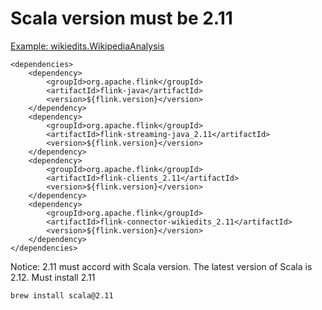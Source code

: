 # Scala version must be 2.11

[Example: wikiedits.WikipediaAnalysis](https://ci.apache.org/projects/flink/flink-docs-release-1.5/quickstart/run_example_quickstart.html#writing-a-flink-program)

```pom
<dependencies>
    <dependency>
        <groupId>org.apache.flink</groupId>
        <artifactId>flink-java</artifactId>
        <version>${flink.version}</version>
    </dependency>
    <dependency>
        <groupId>org.apache.flink</groupId>
        <artifactId>flink-streaming-java_2.11</artifactId>
        <version>${flink.version}</version>
    </dependency>
    <dependency>
        <groupId>org.apache.flink</groupId>
        <artifactId>flink-clients_2.11</artifactId>
        <version>${flink.version}</version>
    </dependency>
    <dependency>
        <groupId>org.apache.flink</groupId>
        <artifactId>flink-connector-wikiedits_2.11</artifactId>
        <version>${flink.version}</version>
    </dependency>
</dependencies>
```

Notice: 2.11 must accord with Scala version. The latest version of Scala is 2.12. Must install 2.11

```bash
brew install scala@2.11
```